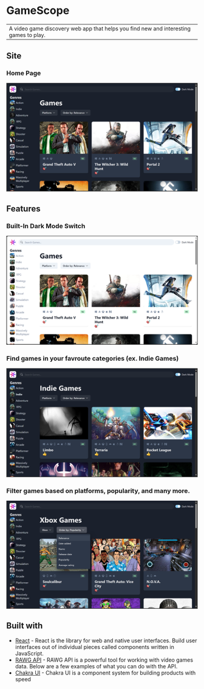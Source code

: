 # GameScope
<table>
<tr>
<td>
  A video game discovery web app that helps you find new and interesting games to play. 
</td>
</tr>
</table>


## Site

### Home Page

![Home Page](/src/assets/Pics/HomePage.png)

## Features
### Built-In Dark Mode Switch
![Home Page](/src/assets/Pics/darkMode.png)

### Find games in your favroute categories (ex. Indie Games)
![Home Page](/src/assets/Pics/IndieGame.png)

### Filter games based on platforms, popularity, and many more. 
![Home Page](/src/assets/Pics/filter.png)

## Built with 

- [React](https://react.dev/) - React is the library for web and native user interfaces. Build user interfaces out of individual pieces called components written in JavaScript.
- [RAWG API](https://rawg.io/apidocs) - RAWG API is a powerful tool for working with video games data. Below are a few examples of what you can do with the API.
- [Chakra UI](https://www.chakra-ui.com/) - Chakra UI is a component system for building products with speed


